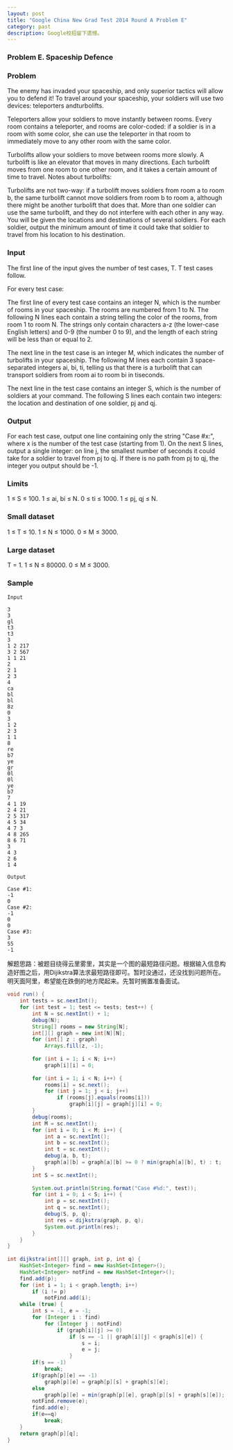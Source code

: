 ```yaml
---
layout: post
title: "Google China New Grad Test 2014 Round A Problem E"
category: past
description: Google校招留下遗憾。
---
```

### Problem E. Spaceship Defence

### Problem
The enemy has invaded your spaceship, and only superior tactics will allow you to defend it! To travel around your spaceship, your soldiers will use two devices: teleporters andturbolifts.

Teleporters allow your soldiers to move instantly between rooms. Every room contains a teleporter, and rooms are color-coded: if a soldier is in a room with some color, she can use the teleporter in that room to immediately move to any other room with the same color.

Turbolifts allow your soldiers to move between rooms more slowly. A turbolift is like an elevator that moves in many directions. Each turbolift moves from one room to one other room, and it takes a certain amount of time to travel. Notes about turbolifts:

Turbolifts are not two-way: if a turbolift moves soldiers from room a to room b, the same turbolift cannot move soldiers from room b to room a, although there might be another turbolift that does that.
More than one soldier can use the same turbolift, and they do not interfere with each other in any way.
You will be given the locations and destinations of several soldiers. For each soldier, output the minimum amount of time it could take that soldier to travel from his location to his destination.

### Input
The first line of the input gives the number of test cases, T. T test cases follow.

For every test case:

The first line of every test case contains an integer N, which is the number of rooms in your spaceship. The rooms are numbered from 1 to N. The following N lines each contain a string telling the color of the rooms, from room 1 to room N. The strings only contain characters a-z (the lower-case English letters) and 0-9 (the number 0 to 9), and the length of each string will be less than or equal to 2.

The next line in the test case is an integer M, which indicates the number of turbolifts in your spaceship. The following M lines each contain 3 space-separated integers ai, bi, ti, telling us that there is a turbolift that can transport soldiers from room ai to room bi in tiseconds.

The next line in the test case contains an integer S, which is the number of soldiers at your command. The following S lines each contain two integers: the location and destination of one soldier, pj and qj.

### Output
For each test case, output one line containing only the string "Case #x:", where x is the number of the test case (starting from 1). On the next S lines, output a single integer: on line j, the smallest number of seconds it could take for a soldier to travel from pj to qj. If there is no path from pj to qj, the integer you output should be -1.

### Limits
1 ≤ S ≤ 100.
1 ≤ ai, bi ≤ N.
0 ≤ ti ≤ 1000.
1 ≤ pj, qj ≤ N.
### Small dataset
1 ≤ T ≤ 10.
1 ≤ N ≤ 1000.
0 ≤ M ≤ 3000.
### Large dataset
T = 1.
1 ≤ N ≤ 80000.
0 ≤ M ≤ 3000.
### Sample
```
Input 
 
3
3
gl
t3
t3
3
1 2 217
3 2 567
1 1 21
2
2 1
2 3
4
ca
bl
bl
8z
0
3
1 2
2 3
1 1
8
re
b7
ye
gr
0l
0l
ye
b7
7
4 1 19
2 4 21
2 5 317
4 5 34
4 7 3
4 8 265
8 6 71
3
4 3
2 6
1 4
 	
Output 

Case #1:
-1
0
Case #2:
-1
0
0
Case #3:
3
55
-1
```

解题思路：被题目绕得云里雾里，其实是一个图的最短路径问题。根据输入信息构造好图之后，用Dijikstra算法求最短路径即可。暂时没通过，还没找到问题所在。明天面阿里，希望能在跌倒的地方爬起来。先暂时搁置准备面试。

```java
void run() {  
    int tests = sc.nextInt();  
    for (int test = 1; test <= tests; test++) {  
        int N = sc.nextInt() + 1;  
        debug(N);  
        String[] rooms = new String[N];  
        int[][] graph = new int[N][N];  
        for (int[] z : graph)  
            Arrays.fill(z, -1);  
  
        for (int i = 1; i < N; i++)  
            graph[i][i] = 0;  
  
        for (int i = 1; i < N; i++) {  
            rooms[i] = sc.next();  
            for (int j = 1; j < i; j++)  
                if (rooms[j].equals(rooms[i]))  
                    graph[i][j] = graph[j][i] = 0;  
        }  
        debug(rooms);  
        int M = sc.nextInt();  
        for (int i = 0; i < M; i++) {  
            int a = sc.nextInt();  
            int b = sc.nextInt();  
            int t = sc.nextInt();  
            debug(a, b, t);  
            graph[a][b] = graph[a][b] >= 0 ? min(graph[a][b], t) : t;  
        }  
        int S = sc.nextInt();  
  
        System.out.println(String.format("Case #%d:", test));  
        for (int i = 0; i < S; i++) {  
            int p = sc.nextInt();  
            int q = sc.nextInt();  
            debug(S, p, q);  
            int res = dijkstra(graph, p, q);  
            System.out.println(res);  
        }  
    }  
}  
  
int dijkstra(int[][] graph, int p, int q) {  
    HashSet<Integer> find = new HashSet<Integer>();  
    HashSet<Integer> notFind = new HashSet<Integer>();  
    find.add(p);  
    for (int i = 1; i < graph.length; i++)  
        if (i != p)  
            notFind.add(i);  
    while (true) {  
        int s = -1, e = -1;  
        for (Integer i : find)  
            for (Integer j : notFind)  
                if (graph[i][j] >= 0)  
                    if (s == -1 || graph[i][j] < graph[s][e]) {  
                        s = i;  
                        e = j;  
                    }  
        if(s == -1)  
            break;  
        if(graph[p][e] == -1)  
            graph[p][e] = graph[p][s] + graph[s][e];  
        else  
            graph[p][e] = min(graph[p][e], graph[p][s] + graph[s][e]);  
        notFind.remove(e);  
        find.add(e);  
        if(e==q)  
            break;  
    }  
    return graph[p][q];  
}  
```